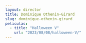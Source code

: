 ```yaml
---
layout: director
title: Dominique Othenin-Girard
slug: dominique-othenin-girard
peliculas:
  - title: "Halloween V"
    url: "2023/08/08/halloween-V/"
---
```

